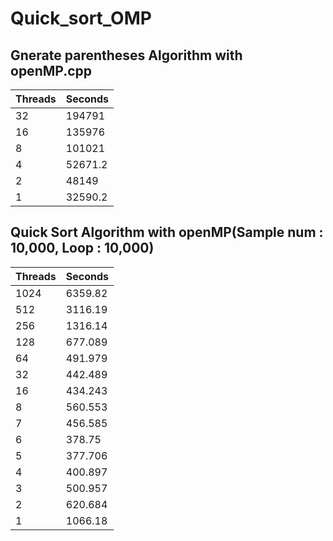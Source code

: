 # Quick_sort_OMP

## Gnerate parentheses Algorithm with openMP.cpp
 Threads|Seconds|
 -------|-------|
 32|	   194791  
 16|  	 135976  
 8|   	 101021  
 4|    	52671.2  
 2|    	48149  
 1|    	32590.2  

## Quick Sort Algorithm with openMP(Sample num : 10,000, Loop : 10,000)
 Threads|Seconds|
 -------|-------|
 1024|	6359.82|
 512|	3116.19| 
 256|	1316.14  
 128|	677.089  
 64|	491.979  
 32|	442.489  
 16|	434.243  
 8|	560.553  
 7|	456.585  
 6|	378.75  
 5|	377.706  
 4|	400.897  
 3|	500.957  
 2|	620.684  
 1|	1066.18  
